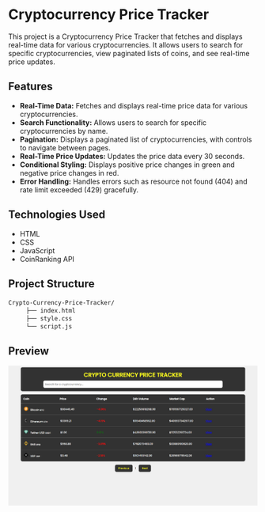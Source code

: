 # Cryptocurrency Price Tracker

This project is a Cryptocurrency Price Tracker that fetches and displays real-time data for various cryptocurrencies. It allows users to search for specific cryptocurrencies, view paginated lists of coins, and see real-time price updates.

## Features

- **Real-Time Data:** Fetches and displays real-time price data for various cryptocurrencies.
- **Search Functionality:** Allows users to search for specific cryptocurrencies by name.
- **Pagination:** Displays a paginated list of cryptocurrencies, with controls to navigate between pages.
- **Real-Time Price Updates:** Updates the price data every 30 seconds.
- **Conditional Styling:** Displays positive price changes in green and negative price changes in red.
- **Error Handling:** Handles errors such as resource not found (404) and rate limit exceeded (429) gracefully.

## Technologies Used

- HTML
- CSS
- JavaScript
- CoinRanking API

## Project Structure

```
Crypto-Currency-Price-Tracker/
     ├── index.html
     ├── style.css
     └── script.js
```

## Preview

![Crypto-Currency-Price-Tracker](preview.png)

